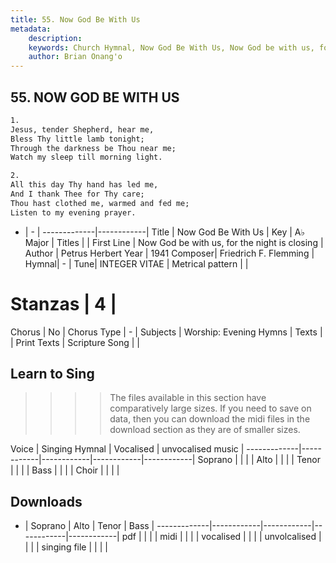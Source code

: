 ```yaml
---
title: 55. Now God Be With Us
metadata:
    description: 
    keywords: Church Hymnal, Now God Be With Us, Now God be with us, for the night is closing, 
    author: Brian Onang'o
---
```



## 55. NOW GOD BE WITH US

```txt
1.
Jesus, tender Shepherd, hear me,
Bless Thy little lamb tonight;
Through the darkness be Thou near me;
Watch my sleep till morning light.

2.
All this day Thy hand has led me,
And I thank Thee for Thy care;
Thou hast clothed me, warmed and fed me;
Listen to my evening prayer.

```

- |   -  |
-------------|------------|
Title | Now God Be With Us |
Key | A♭ Major |
Titles |  |
First Line | Now God be with us, for the night is closing |
Author | Petrus Herbert
Year | 1941
Composer| Friedrich F. Flemming |
Hymnal|  - |
Tune| INTEGER VITAE |
Metrical pattern | |
# Stanzas | 4 |
Chorus | No |
Chorus Type | - |
Subjects | Worship: Evening Hymns |
Texts |  |
Print Texts | 
Scripture Song |  |
  
## Learn to Sing

>>>> The files available in this section have comparatively large sizes. If you need to save on data, then you can download the midi files in the download section as they are of smaller sizes.

Voice |  Singing Hymnal | Vocalised | unvocalised music |
-------------|------------|------------|------------|------------|
Soprano | | | |
Alto | | | |
Tenor | | | |
Bass | | | |
Choir | | | |

## Downloads

- |  Soprano | Alto | Tenor | Bass |
-------------|------------|------------|------------|------------|
pdf | | | |
midi | | | |
vocalised | | | |
unvolcalised | | | |
singing file | | | |
  